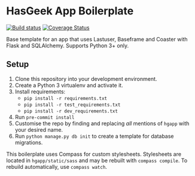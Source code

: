 HasGeek App Boilerplate
=======================

[![Build status](https://secure.travis-ci.org/hasgeek/hgapp.svg)](https://travis-ci.org/hasgeek/hgapp) [![Coverage Status](https://coveralls.io/repos/hasgeek/hgapp/badge.svg)](https://coveralls.io/r/hasgeek/hgapp)

Base template for an app that uses Lastuser, Baseframe and Coaster with Flask and SQLAlchemy. Supports Python 3+ only.

Setup
-----

1. Clone this repository into your development environment.
2. Create a Python 3 virtualenv and activate it.
3. Install requirements:
    * `pip install -r requirements.txt`
    * `pip install -r test_requirements.txt`
    * `pip install -r dev_requirements.txt`
4. Run `pre-commit install`
5. Customise the repo by finding and replacing _all_ mentions of `hgapp` with your desired name.
6. Run `python manage.py db init` to create a template for database migrations.

This boilerplate uses Compass for custom stylesheets. Stylesheets are located in `hgapp/static/sass` and may be rebuilt with `compass compile`. To rebuild automatically, use `compass watch`.

